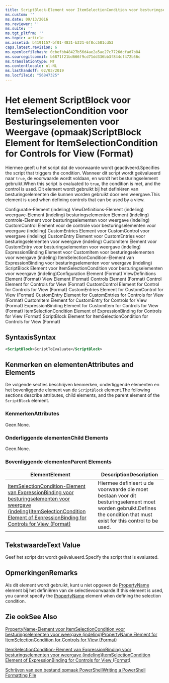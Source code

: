 ```yaml
---
title: ScriptBlock-Element voor ItemSelectionCondition voor besturingselementen voor weergave (indeling) | Microsoft Docs
ms.custom: ''
ms.date: 09/13/2016
ms.reviewer: ''
ms.suite: ''
ms.tgt_pltfrm: ''
ms.topic: article
ms.assetid: b4191157-bf01-4831-b221-6f8cc581cd53
caps.latest.revision: 6
ms.openlocfilehash: 0cbefbb48427b56d4ae2a5ae27c7726dcfad7b84
ms.sourcegitcommit: b6871f21bd666f9cd71dd336bb3f844cf472b56c
ms.translationtype: MT
ms.contentlocale: nl-NL
ms.lasthandoff: 02/03/2019
ms.locfileid: "56847325"
---
```

# <a name="scriptblock-element-for-itemselectioncondition-for-controls-for-view-format"></a><span data-ttu-id="a7506-102">Het element ScriptBlock voor ItemSelectionCondition voor Besturingselementen voor Weergave (opmaak)</span><span class="sxs-lookup"><span data-stu-id="a7506-102">ScriptBlock Element for ItemSelectionCondition for Controls for View (Format)</span></span>

<span data-ttu-id="a7506-103">Hiermee geeft u het script dat de voorwaarde wordt geactiveerd.</span><span class="sxs-lookup"><span data-stu-id="a7506-103">Specifies the script that triggers the condition.</span></span> <span data-ttu-id="a7506-104">Wanneer dit script wordt geëvalueerd naar `true`, de voorwaarde wordt voldaan, en wordt het besturingselement gebruikt.</span><span class="sxs-lookup"><span data-stu-id="a7506-104">When this script is evaluated to `true`, the condition is met, and the control is used.</span></span> <span data-ttu-id="a7506-105">Dit element wordt gebruikt bij het definiëren van besturingselementen die kunnen worden gebruikt door een weergave.</span><span class="sxs-lookup"><span data-stu-id="a7506-105">This element is used when defining controls that can be used by a view.</span></span>

<span data-ttu-id="a7506-106">Configuratie-Element (indeling) ViewDefinitions-Element (indeling) weergave-Element (indeling) besturingselementen Element (indeling) controle-Element voor besturingselementen voor weergave (indeling) CustomControl Element voor de controle voor besturingselementen voor weergave (indeling) CustomEntries Element voor CustomControl voor weergave (indeling) CustomEntry Element voor CustomEntries voor besturingselementen voor weergave (indeling) CustomItem Element voor CustomEntry voor besturingselementen voor weergave (indeling) ExpressionBinding Element voor CustomItem voor besturingselementen voor weergave (indeling) ItemSelectionCondition-Element van ExpressionBinding voor besturingselementen voor weergave (indeling) ScriptBlock Element voor ItemSelectionCondition voor besturingselementen voor weergave (indeling)</span><span class="sxs-lookup"><span data-stu-id="a7506-106">Configuration Element (Format) ViewDefinitions Element (Format) View Element (Format) Controls Element (Format) Control Element for Controls for View (Format) CustomControl Element for Control for Controls for View (Format) CustomEntries Element for CustomControl for View (Format) CustomEntry Element for CustomEntries for Controls for View (Format) CustomItem Element for CustomEntry for Controls for View (Format) ExpressionBinding Element for CustomItem for Controls for View (Format) ItemSelectionCondition Element of ExpressionBinding for Controls for View (Format) ScriptBlock Element for ItemSelectionCondition for Controls for View (Format)</span></span>

## <a name="syntax"></a><span data-ttu-id="a7506-107">Syntaxis</span><span class="sxs-lookup"><span data-stu-id="a7506-107">Syntax</span></span>

```xml
<ScriptBlock>ScriptToEvaluate</ScriptBlock>
```

## <a name="attributes-and-elements"></a><span data-ttu-id="a7506-108">Kenmerken en elementen</span><span class="sxs-lookup"><span data-stu-id="a7506-108">Attributes and Elements</span></span>

<span data-ttu-id="a7506-109">De volgende secties beschrijven kenmerken, onderliggende elementen en het bovenliggende element van de `ScriptBlock` element.</span><span class="sxs-lookup"><span data-stu-id="a7506-109">The following sections describe attributes, child elements, and the parent element of the `ScriptBlock` element.</span></span>

### <a name="attributes"></a><span data-ttu-id="a7506-110">Kenmerken</span><span class="sxs-lookup"><span data-stu-id="a7506-110">Attributes</span></span>

<span data-ttu-id="a7506-111">Geen.</span><span class="sxs-lookup"><span data-stu-id="a7506-111">None.</span></span>

### <a name="child-elements"></a><span data-ttu-id="a7506-112">Onderliggende elementen</span><span class="sxs-lookup"><span data-stu-id="a7506-112">Child Elements</span></span>

<span data-ttu-id="a7506-113">Geen.</span><span class="sxs-lookup"><span data-stu-id="a7506-113">None.</span></span>

### <a name="parent-elements"></a><span data-ttu-id="a7506-114">Bovenliggende elementen</span><span class="sxs-lookup"><span data-stu-id="a7506-114">Parent Elements</span></span>

|<span data-ttu-id="a7506-115">Element</span><span class="sxs-lookup"><span data-stu-id="a7506-115">Element</span></span>|<span data-ttu-id="a7506-116">Description</span><span class="sxs-lookup"><span data-stu-id="a7506-116">Description</span></span>|
|-------------|-----------------|
|[<span data-ttu-id="a7506-117">ItemSelectionCondition-Element van ExpressionBinding voor besturingselementen voor weergave (indeling)</span><span class="sxs-lookup"><span data-stu-id="a7506-117">ItemSelectionCondition Element of ExpressionBinding for Controls for View (Format)</span></span>](./itemselectioncondition-element-for-expressionbinding-for-controls-for-view-format.md)|<span data-ttu-id="a7506-118">Hiermee definieert u de voorwaarde die moet bestaan voor dit besturingselement moet worden gebruikt.</span><span class="sxs-lookup"><span data-stu-id="a7506-118">Defines the condition that must exist for this control to be used.</span></span>|

## <a name="text-value"></a><span data-ttu-id="a7506-119">Tekstwaarde</span><span class="sxs-lookup"><span data-stu-id="a7506-119">Text Value</span></span>

<span data-ttu-id="a7506-120">Geef het script dat wordt geëvalueerd.</span><span class="sxs-lookup"><span data-stu-id="a7506-120">Specify the script that is evaluated.</span></span>

## <a name="remarks"></a><span data-ttu-id="a7506-121">Opmerkingen</span><span class="sxs-lookup"><span data-stu-id="a7506-121">Remarks</span></span>

<span data-ttu-id="a7506-122">Als dit element wordt gebruikt, kunt u niet opgeven de [PropertyName](./propertyname-element-for-itemselectioncondition-for-controls-for-view-format.md) element bij het definiëren van de selectievoorwaarde.</span><span class="sxs-lookup"><span data-stu-id="a7506-122">If this element is used, you cannot specify the [PropertyName](./propertyname-element-for-itemselectioncondition-for-controls-for-view-format.md) element when defining the selection condition.</span></span>

## <a name="see-also"></a><span data-ttu-id="a7506-123">Zie ook</span><span class="sxs-lookup"><span data-stu-id="a7506-123">See Also</span></span>

[<span data-ttu-id="a7506-124">PropertyName-Element voor ItemSelectionCondition voor besturingselementen voor weergave (indeling)</span><span class="sxs-lookup"><span data-stu-id="a7506-124">PropertyName Element for ItemSelectionCondition for Controls for View (Format)</span></span>](./propertyname-element-for-itemselectioncondition-for-controls-for-view-format.md)

[<span data-ttu-id="a7506-125">ItemSelectionCondition-Element van ExpressionBinding voor besturingselementen voor weergave (indeling)</span><span class="sxs-lookup"><span data-stu-id="a7506-125">ItemSelectionCondition Element of ExpressionBinding for Controls for View (Format)</span></span>](./itemselectioncondition-element-for-expressionbinding-for-controls-for-view-format.md)

[<span data-ttu-id="a7506-126">Schrijven van een bestand opmaak PowerShell</span><span class="sxs-lookup"><span data-stu-id="a7506-126">Writing a PowerShell Formatting File</span></span>](./writing-a-powershell-formatting-file.md)

